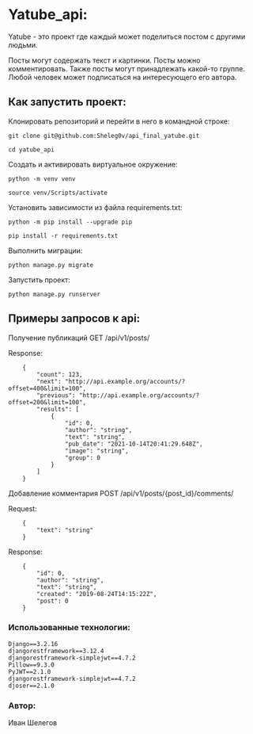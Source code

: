 # Yatube_api:

Yatube - это проект где каждый может поделиться постом с другими людьми.

Посты могут содержать текст и картинки. 
Посты можно комментировать.
Также посты могут принадлежать какой-то группе.
Любой человек может подписаться на интересующего его автора.


## Как запустить проект:

Клонировать репозиторий и перейти в него в командной строке:

```
git clone git@github.com:Sheleg0v/api_final_yatube.git
```

```
cd yatube_api
```

Cоздать и активировать виртуальное окружение:

```
python -m venv venv
```

```
source venv/Scripts/activate
```

Установить зависимости из файла requirements.txt:

```
python -m pip install --upgrade pip
```

```
pip install -r requirements.txt
```

Выполнить миграции:

```
python manage.py migrate
```

Запустить проект:

```
python manage.py runserver
```

## Примеры запросов к api:

Получение публикаций
GET /api/v1/posts/

Response:
```
    {
        "count": 123,
        "next": "http://api.example.org/accounts/?offset=400&limit=100",
        "previous": "http://api.example.org/accounts/?offset=200&limit=100",
        "results": [
            {
                "id": 0,
                "author": "string",
                "text": "string",
                "pub_date": "2021-10-14T20:41:29.648Z",
                "image": "string",
                "group": 0
            }
        ]
    }
```

Добавление комментария
POST /api/v1/posts/{post_id}/comments/

Request:
```
    {
        "text": "string"
    }
```

Response:
```
    {
        "id": 0,
        "author": "string",
        "text": "string",
        "created": "2019-08-24T14:15:22Z",
        "post": 0
    }
```

### Использованные технологии:
```
Django==3.2.16
djangorestframework==3.12.4
djangorestframework-simplejwt==4.7.2
Pillow==9.3.0
PyJWT==2.1.0
djangorestframework-simplejwt==4.7.2
djoser==2.1.0
```

### Автор:
Иван Шелегов
